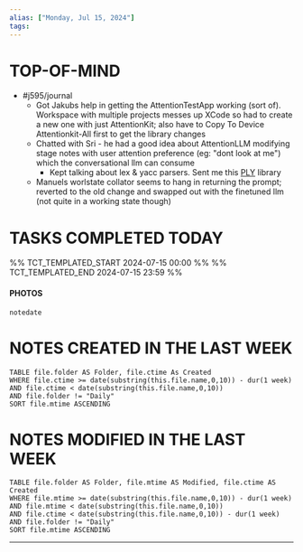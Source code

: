 ```yaml
---
alias: ["Monday, Jul 15, 2024"]
tags: 
---
```



# TOP-OF-MIND
- #j595/journal 
	- Got Jakubs help in getting the AttentionTestApp working (sort of). Workspace with multiple projects messes up XCode so had to create a new one with just AttentionKit; also have to Copy To Device Attentionkit-All first to get the library changes
	- Chatted with Sri - he had a good idea about AttentionLLM modifying stage notes with user attention preference (eg: "dont look at me") which the conversational llm can consume
		- Kept talking about lex & yacc parsers. Sent me this [PLY](https://github.com/dabeaz/ply) library
	- Manuels worlstate collator seems to hang in returning the prompt; reverted to the old change and swapped out with the finetuned llm (not quite in a working state though)

# TASKS COMPLETED TODAY
%% TCT_TEMPLATED_START 2024-07-15 00:00 %%
%% TCT_TEMPLATED_END 2024-07-15 23:59 %%


#### PHOTOS
```photos
notedate
```

# NOTES CREATED IN THE LAST WEEK
``` dataview
TABLE file.folder AS Folder, file.ctime As Created
WHERE file.ctime >= date(substring(this.file.name,0,10)) - dur(1 week) 
AND file.ctime < date(substring(this.file.name,0,10)) 
AND file.folder != "Daily"
SORT file.mtime ASCENDING
```

# NOTES MODIFIED IN THE LAST WEEK
``` dataview
TABLE file.folder AS Folder, file.mtime AS Modified, file.ctime AS Created
WHERE file.mtime >= date(substring(this.file.name,0,10)) - dur(1 week)
AND file.mtime < date(substring(this.file.name,0,10))
AND file.ctime < date(substring(this.file.name,0,10)) - dur(1 week)
AND file.folder != "Daily"
SORT file.mtime ASCENDING
```
---
